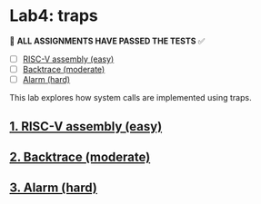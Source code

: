 # Lab4: traps

:penguin: **ALL ASSIGNMENTS HAVE PASSED THE TESTS** :white_check_mark:

- [ ] [RISC-V assembly (easy)](#1-risc-v-assembly-easy)
- [ ] [Backtrace (moderate)](#2-backtrace-moderate)
- [ ] [Alarm (hard)](#3-alarm-hard)

This lab explores how system calls are implemented using traps.

## [1. RISC-V assembly (easy)](#lab4-traps)

## [2. Backtrace (moderate)](#lab4-traps)

## [3. Alarm (hard)](#lab4-traps)

